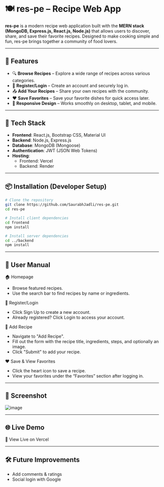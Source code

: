 # 🍽️ res-pe – Recipe Web App

**res-pe** is a modern recipe web application built with the **MERN stack (MongoDB, Express.js, React.js, Node.js)** that allows users to discover, share, and save their favorite recipes. Designed to make cooking simple and fun, res-pe brings together a community of food lovers.

---

## 🚀 Features

- 🔍 **Browse Recipes** – Explore a wide range of recipes across various categories.
- 📝 **Register/Login** – Create an account and securely log in.
- 📤 **Add Your Recipes** – Share your own recipes with the community.
- ❤️ **Save Favorites** – Save your favorite dishes for quick access later.
- 📱 **Responsive Design** – Works smoothly on desktop, tablet, and mobile.

---

## 📁 Tech Stack

- **Frontend**: React.js, Bootstrap CSS, Material UI
- **Backend**: Node.js, Express.js
- **Database**: MongoDB (Mongoose)
- **Authentication**: JWT (JSON Web Tokens)
- **Hosting**:
  - Frontend: Vercel
  - Backend: Render

---

## 📦 Installation (Developer Setup)

```bash
# Clone the repository
git clone https://github.com/SaurabhJadli/res-pe.git
cd res-pe

# Install client dependencies
cd frontend
npm install

# Install server dependencies
cd ../backend
npm install
```
---

## 👤 User Manual

🏠 Homepage
- Browse featured recipes.
- Use the search bar to find recipes by name or ingredients.

🔐 Register/Login
- Click Sign Up to create a new account.
- Already registered? Click Login to access your account.

🍲 Add Recipe
- Navigate to "Add Recipe".
- Fill out the form with the recipe title, ingredients, steps, and optionally an image.
- Click "Submit" to add your recipe.

❤️ Save & View Favorites
- Click the heart icon to save a recipe.
- View your favorites under the “Favorites” section after logging in.

---

## 📸 Screenshot
![image](https://github.com/user-attachments/assets/5c208e7a-7cf2-4f52-9a30-eff3713a6aba)

---

## 🌐 Live Demo
🔗 View Live on Vercel

---

## 🛠️ Future Improvements
- Add comments & ratings
- Social login with Google
